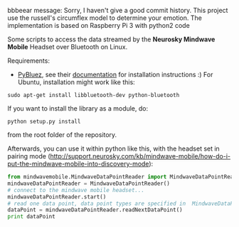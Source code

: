 bbbeear message: Sorry, I haven't give a good commit history. This project use the russell's circumflex model to determine your emotion.
The implementation is based on Raspberry Pi 3 with python2 code

Some scripts to access the data streamed by the **Neurosky Mindwave Mobile** Headset over Bluetooth on Linux.

Requirements:
* [PyBluez](http://code.google.com/p/pybluez/), see their [documentation](http://code.google.com/p/pybluez/wiki/Documentation) for installation instructions :)
For Ubuntu, installation might work like this:
```
sudo apt-get install libbluetooth-dev python-bluetooth
```


If you want to install the library as a module, do:
```
python setup.py install
```
from the root folder of the repository.

Afterwards, you can use it within python like this, with the headset set in pairing mode (http://support.neurosky.com/kb/mindwave-mobile/how-do-i-put-the-mindwave-mobile-into-discovery-mode):

```python
from mindwavemobile.MindwaveDataPointReader import MindwaveDataPointReader
mindwaveDataPointReader = MindwaveDataPointReader()
# connect to the mindwave mobile headset...
mindwaveDataPointReader.start()
# read one data point, data point types are specified in  MindwaveDataPoints.py'
dataPoint = mindwaveDataPointReader.readNextDataPoint()
print dataPoint
``` 
